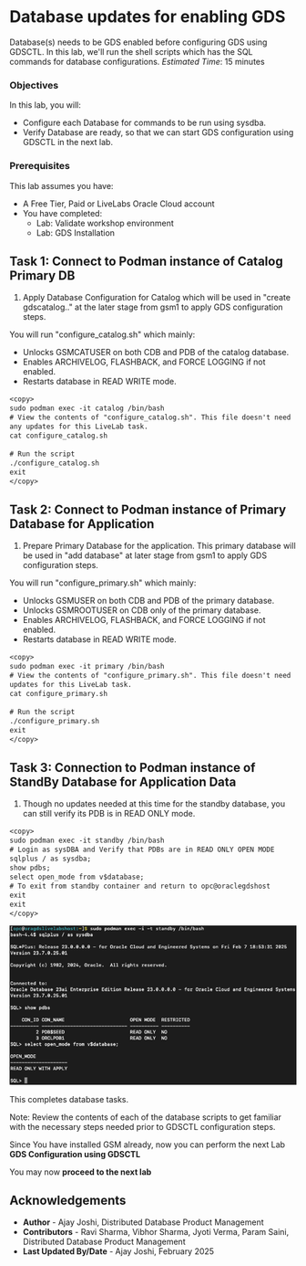 # Database updates for enabling GDS

Database(s) needs to be GDS enabled before configuring GDS using GDSCTL. In this lab, we'll run the shell scripts which has the SQL commands for database configurations.
*Estimated Time*:  15 minutes

### Objectives

In this lab, you will:

* Configure each Database for commands to be run using sysdba.
* Verify Database are ready, so that we can start GDS configuration using GDSCTL in the next lab.
### Prerequisites
This lab assumes you have:
* A Free Tier, Paid or LiveLabs Oracle Cloud account
* You have completed:
    * Lab: Validate workshop environment
    * Lab: GDS Installation

##
## Task 1: Connect to Podman instance of Catalog Primary DB

1. Apply Database Configuration for Catalog which will be used in "create gdscatalog.." at the later stage from gsm1 to apply GDS configuration steps.

You will run "configure_catalog.sh" which mainly:
*   Unlocks GSMCATUSER on both CDB and PDB of the catalog database.
*   Enables ARCHIVELOG, FLASHBACK, and FORCE LOGGING if not enabled.
*   Restarts database in READ WRITE mode.

```
<copy>
sudo podman exec -it catalog /bin/bash
# View the contents of "configure_catalog.sh". This file doesn't need any updates for this LiveLab task.
cat configure_catalog.sh

# Run the script
./configure_catalog.sh
exit
</copy>
```

## Task 2: Connect to Podman instance of Primary Database for Application

1. Prepare Primary Database for the application. This primary database will be used in "add database" at later stage from gsm1 to apply GDS configuration steps.

You will run "configure_primary.sh" which mainly:
*   Unlocks GSMUSER on both CDB and PDB of the primary database.
*   Unlocks GSMROOTUSER on CDB only of the primary database.
*   Enables ARCHIVELOG, FLASHBACK, and FORCE LOGGING if not enabled.
*   Restarts database in READ WRITE mode.

```
<copy>
sudo podman exec -it primary /bin/bash
# View the contents of "configure_primary.sh". This file doesn't need updates for this LiveLab task.
cat configure_primary.sh

# Run the script
./configure_primary.sh
exit
</copy>
```

## Task 3: Connection to Podman instance of StandBy Database for Application Data

1. Though no updates needed at this time for the standby database, you can still verify its PDB is in READ ONLY mode.

```nohighlighting
<copy>
sudo podman exec -it standby /bin/bash
# Login as sysDBA and Verify that PDBs are in READ ONLY OPEN MODE 
sqlplus / as sysdba;
show pdbs;
select open_mode from v$database;
# To exit from standby container and return to opc@oraclegdshost
exit
exit
</copy>
```

![standby-verify](./images/standby-verify.png " ")

This completes database tasks.

Note: Review the contents of each of the database scripts to get familiar with the necessary steps needed prior to GDSCTL configuration steps.

Since You have installed GSM already, now you can perform the next Lab **GDS Configuration using GDSCTL**

You may now **proceed to the next lab**

## Acknowledgements
* **Author** - Ajay Joshi, Distributed Database Product Management
* **Contributors** - Ravi Sharma, Vibhor Sharma, Jyoti Verma, Param Saini, Distributed Database Product Management
* **Last Updated By/Date** - Ajay Joshi, February 2025